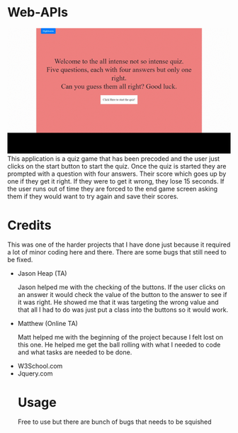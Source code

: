 # Web-APIs
![gif](assests/images/quiz.gif)
This application is a quiz game that has been precoded and the user just clicks on the start button to start the quiz. Once the quiz is started they are prompted with a question with four answers. Their score which goes up by one if they get it right. If they were to get it wrong, they lose 15 seconds. If the user runs out of time they are forced to the end game screen asking them if they would want to try again and save their scores.

# Credits
This was one of the harder projects that I have done just because it required a lot of minor coding here and there. There are some bugs that still need to be fixed.
<ul>
  <li> Jason Heap (TA)
    <p> Jason helped me with the checking of the buttons. If the user clicks on an answer it would check the value of the button to the answer to see if it was right. He showed me that it was targeting the wrong value and that all I had to do was just put a class into the buttons so it would work. 
   <li> Matthew (Online TA)
     <p> Matt helped me with the beginning of the project because I felt lost on this one. He helped me get the ball rolling with what I needed to code and what tasks are needed to be done.
  <li> W3School.com
  <li> Jquery.com
    
# Usage
Free to use but there are bunch of bugs that needs to be squished
